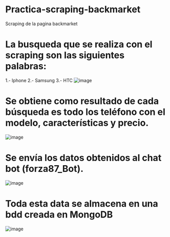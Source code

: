 # Practica-scraping-backmarket
Scraping de la pagina backmarket

# La busqueda que se realiza con el scraping son las siguientes palabras:
  1.- Iphone
  2.- Samsung
  3.- HTC
![image](https://github.com/78wlado/practica-scraping-black-market/assets/136178520/41f1f92a-e363-4c9d-9d50-a1d2a11bf36e)

# Se obtiene como resultado de cada búsqueda es todo los teléfono con el modelo, características y precio.
![image](https://github.com/78wlado/practica-scraping-black-market/assets/136178520/4d3f7da7-5b6b-41ce-b23a-58fb7cfeb962)
# Se envía los datos obtenidos al chat bot (forza87_Bot).
![image](https://github.com/78wlado/practica-scraping-black-market/assets/136178520/77fa5966-52e5-4c84-9ee4-de6a559dc5b8)
# Toda esta data se almacena en una bdd creada en MongoDB
![image](https://github.com/78wlado/practica-scraping-black-market/assets/136178520/39cc7e52-3a6c-49a7-a1a7-4a492c659f61)

